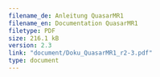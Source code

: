 ```yaml
---
filename_de: Anleitung QuasarMR1
filename_en: Documentation QuasarMR1
filetype: PDF
size: 216.1 kB
version: 2.3
link: "document/Doku_QuasarMR1_r2-3.pdf"
type: document
---
```

